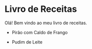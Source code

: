 # Livro de Receitas

Olá! Bem vindo ao meu livro de receitas.

- Pirão com Caldo de Frango

- Pudim de Leite
